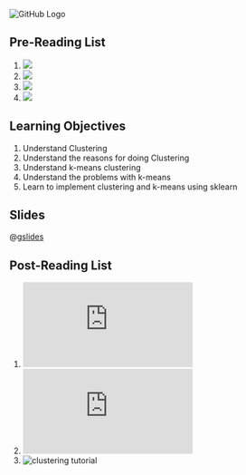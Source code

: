 ![GitHub Logo](https://s3.ap-south-1.amazonaws.com/greyatom-social/logo.png)

## Pre-Reading List
1. ![](https://en.wikipedia.org/wiki/Cluster_analysis)
2. ![](https://en.wikipedia.org/wiki/K-means_clustering)
3. ![](https://www.datascience.com/blog/introduction-to-k-means-clustering-algorithm-learn-data-science-tutorials)
4. ![](https://www.edureka.co/blog/k-means-clustering/)

## Learning Objectives
1. Understand Clustering
2. Understand the reasons for doing Clustering
3. Understand k-means clustering
4. Understand the problems with k-means
5. Learn to implement clustering and k-means using sklearn

## Slides
@[gslides](1Vyl2E1oaEoaBE00HIVkkwqypR5Vfkz6WDOAdEr5d4z0)

## Post-Reading List
1. ![clustering](http://scikit-learn.org/stable/modules/clustering.html)
2. ![k-means](http://scikit-learn.org/stable/modules/clustering.html#k-means)
3. ![clustering tutorial](https://www.youtube.com/watch?v=_aWzGGNrcic)
